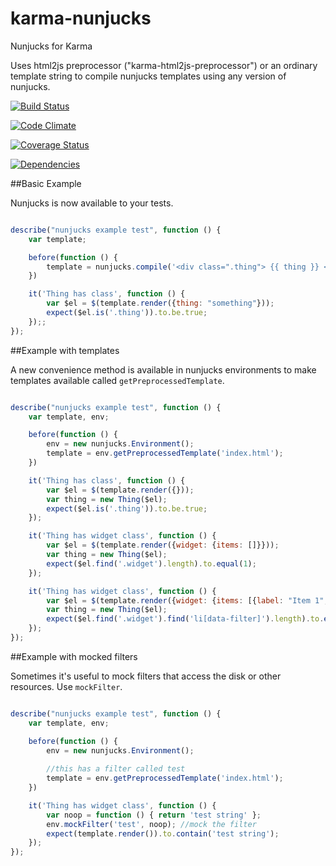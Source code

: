 karma-nunjucks
===========

Nunjucks for Karma

Uses html2js preprocessor ("karma-html2js-preprocessor") or an ordinary template string to compile nunjucks templates
using any version of nunjucks.

[![Build Status](https://travis-ci.org/TakenPilot/karma-nunjucks.svg?branch=master)](https://travis-ci.org/TakenPilot/karma-nunjucks)

[![Code Climate](https://codeclimate.com/github/TakenPilot/karma-nunjucks/badges/gpa.svg)](https://codeclimate.com/github/TakenPilot/karma-nunjucks)

[![Coverage Status](https://coveralls.io/repos/TakenPilot/karma-nunjucks/badge.png?branch=master)](https://coveralls.io/r/TakenPilot/karma-nunjucks?branch=master)

[![Dependencies](https://david-dm.org/TakenPilot/karma-nunjucks.svg?style=flat)](https://david-dm.org/TakenPilot/karma-nunjucks.svg?style=flat)


##Basic Example

Nunjucks is now available to your tests.

```javascript

describe("nunjucks example test", function () {
    var template;

    before(function () {
        template = nunjucks.compile('<div class=".thing"> {{ thing }} </div>');
    })

    it('Thing has class', function () {
        var $el = $(template.render({thing: "something"}));
        expect($el.is('.thing')).to.be.true;
    });;
});

```

##Example with templates

A new convenience method is available in nunjucks environments to make templates available 
called `getPreprocessedTemplate`.

```javascript

describe("nunjucks example test", function () {
    var template, env;

    before(function () {
        env = new nunjucks.Environment();
        template = env.getPreprocessedTemplate('index.html');
    })

    it('Thing has class', function () {
        var $el = $(template.render({}));
        var thing = new Thing($el);
        expect($el.is('.thing')).to.be.true;
    });

    it('Thing has widget class', function () {
        var $el = $(template.render({widget: {items: []}}));
        var thing = new Thing($el);
        expect($el.find('.widget').length).to.equal(1);
    });

    it('Thing has widget class', function () {
        var $el = $(template.render({widget: {items: [{label: "Item 1", tag: "itemTag"}]}}));
        var thing = new Thing($el);
        expect($el.find('.widget').find('li[data-filter]').length).to.equal(1);
    });
});

```

##Example with mocked filters

Sometimes it's useful to mock filters that access the disk or other resources.  Use `mockFilter`.

```javascript

describe("nunjucks example test", function () {
    var template, env;

    before(function () {
        env = new nunjucks.Environment();
        
        //this has a filter called test
        template = env.getPreprocessedTemplate('index.html'); 
    })

    it('Thing has widget class', function () {
        var noop = function () { return 'test string' };
        env.mockFilter('test', noop); //mock the filter
        expect(template.render()).to.contain('test string');
    });
});

```
